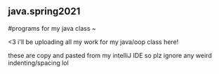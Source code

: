 ## java.spring2021
#programs for my java class ~

<3 i'll be uploading all my work for my java/oop class here!

these are copy and pasted from my intelliJ IDE so plz ignore any weird indenting/spacing lol
